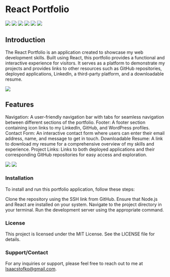 # React Portfolio

<img src="	https://img.shields.io/badge/GitHub%20Pages-222222?style=for-the-badge&logo=GitHub%20Pages&logoColor=white" /> <img src="https://img.shields.io/badge/React-20232A?style=for-the-badge&logo=react&logoColor=61DAFB" /> <img src="https://img.shields.io/badge/Bootstrap-563D7C?style=for-the-badge&logo=bootstrap&logoColor=white" /> <img src="https://img.shields.io/badge/Font_Awesome-339AF0?style=for-the-badge&logo=fontawesome&logoColor=white" /> <img src="	https://img.shields.io/badge/JavaScript-323330?style=for-the-badge&logo=javascript&logoColor=F7DF1E" /> <img src="https://img.shields.io/badge/JavaScript-323330?style=for-the-badge&logo=javascript&logoColor=F7DF1E" />

## Introduction
The React Portfolio is an application created to showcase my web development skills. Built using React, this portfolio provides a functional and interactive experience for visitors. It serves as a platform to demonstrate my projects and provides links to other resources such as GitHub repositories, deployed applications, LinkedIn, a third-party platform, and a downloadable resume.

<img src="https://i.imgur.com/SsKJvuF.png">

## Features
Navigation: A user-friendly navigation bar with tabs for seamless navigation between different sections of the portfolio.
Footer: A footer section containing icon links to my LinkedIn, GitHub, and WordPress profiles.
Contact Form: An interactive contact form where users can enter their email address, name, and message to get in touch.
Downloadable Resume: A link to download my resume for a comprehensive overview of my skills and experience.
Project Links: Links to both deployed applications and their corresponding GitHub repositories for easy access and exploration.

<img src="https://i.imgur.com/lHKazrk.jpg">

 <img src="https://i.imgur.com/KKFnlxS.png">

### Installation
To install and run this portfolio application, follow these steps:

Clone the repository using the SSH link from GitHub.
Ensure that Node.js and React are installed on your system.
Navigate to the project directory in your terminal.
Run the development server using the appropriate command.

### License
This project is licensed under the MIT License. See the LICENSE file for details.

### Support/Contact
For any inquiries or support, please feel free to reach out to me at Isaacstofko@gmail.com.

